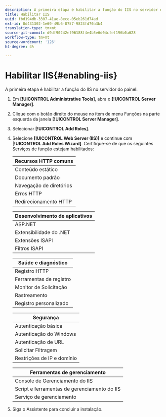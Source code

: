 ```yaml
---
description: A primeira etapa é habilitar a função do IIS no servidor do painel.
title: Habilitar IIS
uuid: fbd194db-3307-41ae-8ece-05eb261d74ad
exl-id: 0d431302-1e69-49b6-8757-9823fd70a3b4
translation-type: tm+mt
source-git-commit: d9df90242ef96188f4e4b5e6d04cfef196b0a628
workflow-type: tm+mt
source-wordcount: '126'
ht-degree: 4%

---
```


# Habilitar IIS{#enabling-iis}

A primeira etapa é habilitar a função do IIS no servidor do painel.

1. Em **[!UICONTROL Administrative Tools]**, abra o **[!UICONTROL Server Manager]**.
1. Clique com o botão direito do mouse no item de menu Funções na parte esquerda da janela **[!UICONTROL Server Manager]**.
1. Selecionar **[!UICONTROL Add Roles]**.
1. Selecione **[!UICONTROL Web Server (IIS)]** e continue com **[!UICONTROL Add Roles Wizard]**. Certifique-se de que os seguintes Serviços de função estejam habilitados:

   | Recursos HTTP comuns |
   |---|
   | Conteúdo estático |
   | Documento padrão |
   | Navegação de diretórios |
   | Erros HTTP |
   | Redirecionamento HTTP |

   | Desenvolvimento de aplicativos |
   |---|
   | ASP.NET |
   | Extensibilidade do .NET |
   | Extensões ISAPI |
   | Filtros ISAPI |

   | Saúde e diagnóstico |
   |---|
   | Registro HTTP |
   | Ferramentas de registro |
   | Monitor de Solicitação |
   | Rastreamento |
   | Registro personalizado |

   | Segurança |
   |---|
   | Autenticação básica |
   | Autenticação do Windows |
   | Autenticação de URL |
   | Solicitar Filtragem |
   | Restrições de IP e domínio |

   | Ferramentas de gerenciamento |
   |---|
   | Console de Gerenciamento do IIS |
   | Script e ferramentas de gerenciamento do IIS |
   | Serviço de gerenciamento |

1. Siga o Assistente para concluir a instalação.

